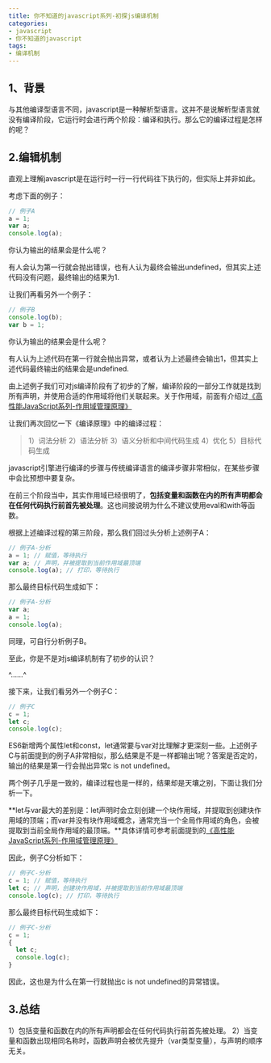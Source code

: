 ```yaml
---
title: 你不知道的javascript系列-初探js编译机制
categories: 
- javascript
- 你不知道的javascript
tags: 
- 编译机制
---
```


## 1、背景

与其他编译型语言不同，javascript是一种解析型语言。这并不是说解析型语言就没有编译阶段，它运行时会进行两个阶段：编译和执行。那么它的编译过程是怎样的呢？

## 2.编辑机制

直观上理解javascript是在运行时一行一行代码往下执行的，但实际上并非如此。

考虑下面的例子：
```js
// 例子A
a = 1;
var a;
console.log(a);
```
你认为输出的结果会是什么呢？

有人会认为第一行就会抛出错误，也有人认为最终会输出undefined，但其实上述代码没有问题，最终输出的结果为1.

让我们再看另外一个例子：
```js
// 例子B
console.log(b);
var b = 1;
```
你认为输出的结果会是什么呢？

有人认为上述代码在第一行就会抛出异常，或者认为上述最终会输出1，但其实上述代码最终输出的结果会是undefined.

由上述例子我们可对js编译阶段有了初步的了解，编译阶段的一部分工作就是找到所有声明，并使用合适的作用域将他们关联起来。关于作用域，前面有介绍过[《高性能JavaScript系列-作用域管理原理》](https://ctq123.github.io/2019/02/11/hpjavascript2-1/#more)

让我们再次回忆一下《编译原理》中的编译过程：
> 1）词法分析
> 2）语法分析
> 3）语义分析和中间代码生成
> 4）优化
> 5）目标代码生成

javascript引擎进行编译的步骤与传统编译语言的编译步骤非常相似，在某些步骤中会比预想中要复杂。

在前三个阶段当中，其实作用域已经很明了，**包括变量和函数在内的所有声明都会在任何代码执行前首先被处理**。这也间接说明为什么不建议使用eval和with等函数。

根据上述编译过程的第三阶段，那么我们回过头分析上述例子A：
```js
// 例子A-分析
a = 1; // 赋值，等待执行
var a; // 声明，并被提取到当前作用域最顶端
console.log(a); // 打印，等待执行
```
那么最终目标代码生成如下：
```js
// 例子A-分析
var a;
a = 1;
console.log(a);
```
同理，可自行分析例子B。

至此，你是不是对js编译机制有了初步的认识？

^……^


接下来，让我们看另外一个例子C：
```js
// 例子C
c = 1;
let c;
console.log(c);
```
ES6新增两个属性let和const，let通常要与var对比理解才更深刻一些。上述例子C与前面提到的例子A非常相似，那么结果是不是一样都输出1呢？答案是否定的，输出的结果是第一行会抛出异常c is not undefined。

两个例子几乎是一致的，编译过程也是一样的，结果却是天壤之别，下面让我们分析一下。

**let与var最大的差别是：let声明时会立刻创建一个块作用域，并提取到创建块作用域的顶端；而var并没有块作用域概念，通常充当一个全局作用域的角色，会被提取到当前全局作用域的最顶端。**具体详情可参考前面提到的[《高性能JavaScript系列-作用域管理原理》](https://ctq123.github.io/2019/02/11/hpjavascript2-1/#more)

因此，例子C分析如下：

```js
// 例子C-分析
c = 1; // 赋值，等待执行
let c; // 声明，创建块作用域，并被提取到当前作用域最顶端
console.log(c); // 打印，等待执行
```

那么最终目标代码生成如下：
```js
// 例子C-分析
c = 1;
{
  let c;
  console.log(c);
}
```
因此，这也是为什么在第一行就抛出c is not undefined的异常错误。

## 3.总结
1）包括变量和函数在内的所有声明都会在任何代码执行前首先被处理。
2）当变量和函数出现相同名称时，函数声明会被优先提升（var类型变量），与声明的顺序无关。
